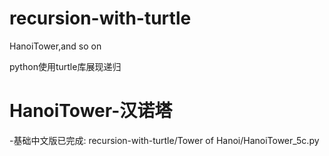 # recursion-with-turtle
HanoiTower,and so on

python使用turtle库展现递归
# HanoiTower-汉诺塔
-基础中文版已完成: recursion-with-turtle/Tower of Hanoi/HanoiTower_5c.py


